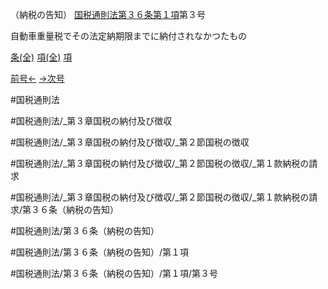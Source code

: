 （納税の告知）
[国税通則法第３６条第１項](国税通則法＿＿＿＿＿第３６条第１項)第３号

自動車重量税でその法定納期限までに納付されなかつたもの

[条(全)](国税通則法＿＿＿＿＿第３６条_.md)    [項(全)](国税通則法＿＿＿＿＿第３６条第１項_.md)    [項](国税通則法＿＿＿＿＿第３６条第１項.md)

[前号←](国税通則法＿＿＿＿＿第３６条第１項第２号.md)    [→次号](国税通則法＿＿＿＿＿第３６条第１項第４号.md)

#国税通則法

#国税通則法/_第３章国税の納付及び徴収

#国税通則法/_第３章国税の納付及び徴収/_第２節国税の徴収

#国税通則法/_第３章国税の納付及び徴収/_第２節国税の徴収/_第１款納税の請求

#国税通則法/_第３章国税の納付及び徴収/_第２節国税の徴収/_第１款納税の請求/第３６条（納税の告知）

#国税通則法/第３６条（納税の告知）

#国税通則法/第３６条（納税の告知）/第１項

#国税通則法/第３６条（納税の告知）/第１項/第３号

